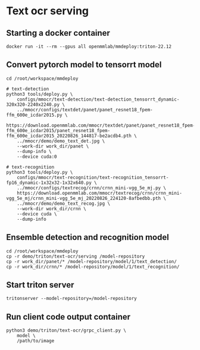 # Text ocr serving

## Starting a docker container

```
docker run -it --rm --gpus all openmmlab/mmdeploy:triton-22.12
```

## Convert pytorch model to tensorrt model

```
cd /root/workspace/mmdeploy

# text-detection
python3 tools/deploy.py \
    configs/mmocr/text-detection/text-detection_tensorrt_dynamic-320x320-2240x2240.py \
    ../mmocr/configs/textdet/panet/panet_resnet18_fpem-ffm_600e_icdar2015.py \
    https://download.openmmlab.com/mmocr/textdet/panet/panet_resnet18_fpem-ffm_600e_icdar2015/panet_resnet18_fpem-ffm_600e_icdar2015_20220826_144817-be2acdb4.pth \
    ../mmocr/demo/demo_text_det.jpg \
    --work-dir work_dir/panet \
    --dump-info \
    --device cuda:0

# text-recognition
python3 tools/deploy.py \
    configs/mmocr/text-recognition/text-recognition_tensorrt-fp16_dynamic-1x32x32-1x32x640.py \
    ../mmocr/configs/textrecog/crnn/crnn_mini-vgg_5e_mj.py \
    https://download.openmmlab.com/mmocr/textrecog/crnn/crnn_mini-vgg_5e_mj/crnn_mini-vgg_5e_mj_20220826_224120-8afbedbb.pth \
    ../mmocr/demo/demo_text_recog.jpg \
    --work-dir work_dir/crnn \
    --device cuda \
    --dump-info
```

## Ensemble detection and recognition model

```
cd /root/workspace/mmdeploy
cp -r demo/triton/text-ocr/serving /model-repository
cp -r work_dir/panet/* /model-repository/model/1/text_detection/
cp -r work_dir/crnn/* /model-repository/model/1/text_recognition/
```

## Start triton server

```
tritonserver --model-repository=/model-repository
```

## Run client code output container

```
python3 demo/triton/text-ocr/grpc_client.py \
    model \
    /path/to/image
```
